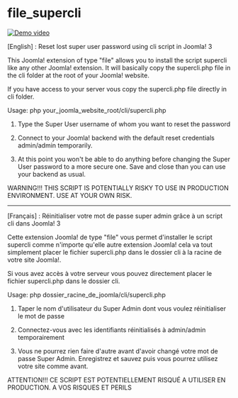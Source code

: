 # file_supercli

[![Demo video](https://img.youtube.com/vi/Tjbjh3dhcqE/0.jpg)](https://www.youtube.com/watch?v=Tjbjh3dhcqE)

[English] : Reset lost super user password using cli script in  Joomla! 3

This Joomla! extension of type "file" allows you to install the script supercli like any other Joomla! extension. It will basically copy the supercli.php file in the cli folder at the root of your Joomla! website.

If you have access to your server vous copy the supercli.php file directly in cli folder.

Usage: php your_joomla_website_root/cli/supercli.php

1. Type the Super User username of whom you want to reset the password

2. Connect to your Joomla! backend with the default reset credentials admin/admin temporarily.

3. At this point you won't be able to do anything before changing the Super User password to a more secure one. Save and close than you can use your backend as usual.

WARNING!!! THIS SCRIPT IS POTENTIALLY RISKY TO USE IN PRODUCTION ENVIRONMENT. USE AT YOUR OWN RISK.

------

[Français] : Réinitialiser votre mot de passe super admin grâce à un script cli dans Joomla! 3

Cette extension Joomla! de type "file" vous permet d'installer le script supercli comme n'importe qu'elle autre extension Joomla! cela va tout simplement placer le fichier supercli.php dans le dossier cli à la racine de votre site Joomla!. 

Si vous avez accès à votre serveur vous pouvez directement placer le fichier supercli.php dans le dossier cli.

Usage: php dossier_racine_de_joomla/cli/supercli.php

1. Taper le nom d'utilisateur du Super Admin dont vous voulez réinitialiser le mot de passe

2. Connectez-vous avec les identifiants réinitialisés à admin/admin temporairement

3. Vous ne pourrez rien faire d'autre avant d'avoir changé votre mot de passe Super Admin. Enregistrez et sauvez puis vous pourrez utilisez votre site comme avant.

ATTENTION!!! CE SCRIPT EST POTENTIELLEMENT RISQUÉ A UTILISER EN PRODUCTION. A VOS RISQUES ET PERILS
